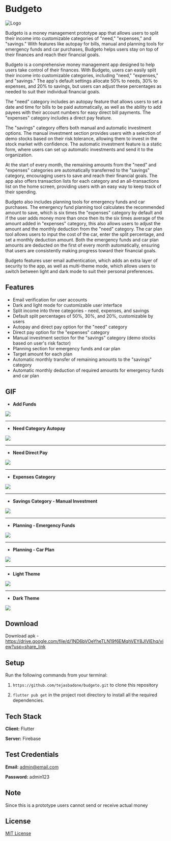 
# Budgeto
![Logo](https://github.com/tejasbadone/budgeto/blob/main/assets/app_icon.png?raw=true)


Budgeto is a money management prototype app that allows users to split their income into customizable categories of "need," "expenses," and "savings." With features like autopay for bills, manual and planning tools for emergency funds and car purchases, Budgeto helps users stay on top of their finances and reach their financial goals.

Budgeto is a comprehensive money management app designed to help users take control of their finances. With Budgeto, users can easily split their income into customizable categories, including "need," "expenses," and "savings." The app's default settings allocate 50% to needs, 30% to expenses, and 20% to savings, but users can adjust these percentages as needed to suit their individual financial goals.

The "need" category includes an autopay feature that allows users to set a date and time for bills to be paid automatically, as well as the ability to add payees with their account numbers for easy direct bill payments. The "expenses" category includes a direct pay feature.

The "savings" category offers both manual and automatic investment options. The manual investment section provides users with a selection of demo stocks based on their risk tolerance, allowing them to invest in the stock market with confidence. The automatic investment feature is a static form, where users can set up automatic investments and send it to the organization.

At the start of every month, the remaining amounts from the "need" and "expenses" categories are automatically transferred to the "savings" category, encouraging users to save and reach their financial goals. The app also offers transaction lists for each category and an all-transactions list on the home screen, providing users with an easy way to keep track of their spending.

Budgeto also includes planning tools for emergency funds and car purchases. The emergency fund planning tool calculates the recommended amount to save, which is six times the "expenses" category by default and if the user adds money more than once then its the six times average of the amount added in "expenses" category, this also allows users to adjust the amount and the monthly deduction from the "need" category. The car plan tool allows users to input the cost of the car, enter the split percentage, and set a monthly deduction amount. Both the emergency funds and car plan amounts are deducted on the first of every month automatically, ensuring that users are consistently making progress toward their financial goals.

Budgeto features user email authentication, which adds an extra layer of security to the app, as well as multi-theme mode, which allows users to switch between light and dark mode to suit their personal preferences.


## Features

- Email verification for user accounts
- Dark and light mode for customizable user interface
- Split income into three categories - need, expenses, and savings
- Default split percentages of 50%, 30%, and 20%, customizable by users
- Autopay and direct pay option for the "need" category
- Direct pay option for the "expenses" category
- Manual investment section for the "savings" category (demo stocks based on user's risk factor)
- Planning section for emergency funds and car plan
- Target amount for each plan
- Automatic monthly transfer of remaining amounts to the "savings" category
- Automatic monthly deduction of required amounts for emergency funds and car plan



## GIF

- **Add Funds**

![](https://github.com/tejasbadone/budgeto/blob/main/assets/images/screenshots/gif/add%20funds.gif?raw=true)

___________________________________________________________________


- **Need Category Autopay**

![](https://github.com/tejasbadone/budgeto/blob/main/assets/images/screenshots/gif/need%20autopay.gif?raw=true)

___________________________________________________________________


- **Need Direct Pay**

![](https://github.com/tejasbadone/budgeto/blob/main/assets/images/screenshots/gif/need%20pay.gif?raw=true)

___________________________________________________________________


- **Expenses Category**

![](https://github.com/tejasbadone/budgeto/blob/main/assets/images/screenshots/gif/expenses%20pay.gif?raw=true)

___________________________________________________________________


- **Savings Category - Manual Investment**

![](https://github.com/tejasbadone/budgeto/blob/main/assets/images/screenshots/gif/savings%20-%20manual%20investment.gif?raw=true)

___________________________________________________________________


- **Planning - Emergency Funds**

![](https://github.com/tejasbadone/budgeto/blob/main/assets/images/screenshots/gif/planning%20-%20emergency%20funds.gif?raw=true)

___________________________________________________________________


- **Planning - Car Plan**

![](https://github.com/tejasbadone/budgeto/blob/main/assets/images/screenshots/gif/planning%20-%20car%20plan.gif?raw=true)

___________________________________________________________________


- **Light Theme**

![](https://github.com/tejasbadone/budgeto/blob/main/assets/images/screenshots/gif/light%20theme.gif?raw=true)

___________________________________________________________________


- **Dark Theme**

![](https://github.com/tejasbadone/budgeto/blob/main/assets/images/screenshots/gif/dark%20theme.gif?raw=true)


## Download
Download apk - https://drive.google.com/file/d/1ND6bVOeYheTLN19f6EMqhVEY8JlVIEhq/view?usp=share_link


## Setup

Run the following commands from your terminal:

1) `https://github.com/tejasbadone/budgeto.git` to clone this repository 

2) `flutter pub get` in the project root directory to install all the required dependencies.
    


## Tech Stack

**Client:** Flutter

**Server:** Firebase


## Test Credentials
**Email:** admin@email.com

**Password:** admin123


## Note
Since this is a prototype users cannot send or receive actual money


## License
[MIT License](https://github.com/tejasbadone/budgeto/blob/main/LICENSE)

